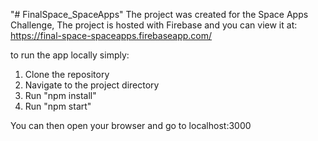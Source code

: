 "# FinalSpace_SpaceApps" 
The project was created for the Space Apps Challenge,
The project is hosted with Firebase and you can view it at: https://final-space-spaceapps.firebaseapp.com/

to run the app locally simply:

1. Clone the repository
2. Navigate to the project directory
3. Run "npm install"
4. Run "npm start"

You can then open your browser and go to localhost:3000
